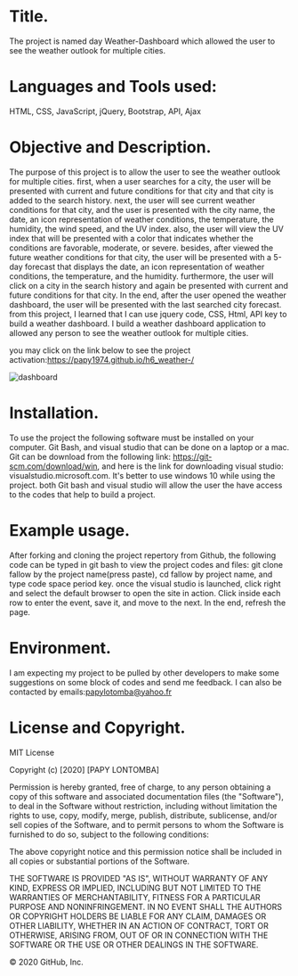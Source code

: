 # Title.

The project is named day Weather-Dashboard which allowed the user to see the weather outlook for multiple cities.

# Languages and Tools used:

HTML, CSS, JavaScript, jQuery, Bootstrap, API, Ajax


# Objective and Description. 



The purpose of this project is to allow the user to see the weather outlook for multiple cities. first, when a user searches for a city,
the user will be presented with current and future conditions for that city and that city is added to the search history. next, the user will see current weather conditions for that city, and the user is presented with the city name, the date, an icon representation of weather conditions, the temperature, the humidity, the wind speed, and the UV index. also, the user will view the UV index that will be presented with a color that indicates whether the conditions are favorable, moderate, or severe. besides, after viewed the future weather conditions for that city, the user will be presented with a 5-day forecast that displays the date, an icon representation of weather conditions, the temperature, and the humidity. furthermore, the user will click on a city in the search history and again be presented with current and future conditions for that city. In the end, after the user opened the weather dashboard, the user will be presented with the last searched city forecast. from this project, I learned that I can use jquery code, CSS, Html, API key to build a weather dashboard. I build a weather dashboard application to allowed any person to see the weather outlook for multiple cities. 

you may click on the link below to see the project activation:https://papy1974.github.io/h6_weather-/

![dashboard](https://user-images.githubusercontent.com/58053159/84220835-ce8c9e00-aaa1-11ea-95cf-b4922d0cb356.png)

# Installation.

To use the project the following software must be installed on your computer. Git Bash, and visual studio that can be done on a laptop or a mac. Git can be download from the following link: https://git-scm.com/download/win, and here is the link for downloading visual studio: visualstudio.microsoft.com. It's better to use windows 10 while using the project. both Git bash and visual studio will allow the user the have access to the codes that help to build a project.

# Example usage.

After forking and cloning the project repertory from Github, the following code can be typed in git bash to view the project codes and files: git clone fallow by the project name(press paste), cd fallow by project name, and type code space period key. once the visual studio is launched, click right and select the default browser to open the site in action. Click inside each row to enter the event, save it, and move to the next. In the end, refresh the page.

# Environment.

I am expecting my project to be pulled by other developers to make some suggestions on some block of codes and send me feedback. I can also be contacted by emails:papylotomba@yahoo.fr

# License and Copyright.

MIT License

Copyright (c) [2020] [PAPY LONTOMBA]

Permission is hereby granted, free of charge, to any person obtaining a copy of this software and associated documentation files (the "Software"), to deal in the Software without restriction, including without limitation the rights to use, copy, modify, merge, publish, distribute, sublicense, and/or sell copies of the Software, and to permit persons to whom the Software is furnished to do so, subject to the following conditions:

The above copyright notice and this permission notice shall be included in all copies or substantial portions of the Software.

THE SOFTWARE IS PROVIDED "AS IS", WITHOUT WARRANTY OF ANY KIND, EXPRESS OR IMPLIED, INCLUDING BUT NOT LIMITED TO THE WARRANTIES OF MERCHANTABILITY, FITNESS FOR A PARTICULAR PURPOSE AND NONINFRINGEMENT. IN NO EVENT SHALL THE AUTHORS OR COPYRIGHT HOLDERS BE LIABLE FOR ANY CLAIM, DAMAGES OR OTHER LIABILITY, WHETHER IN AN ACTION OF CONTRACT, TORT OR OTHERWISE, ARISING FROM, OUT OF OR IN CONNECTION WITH THE SOFTWARE OR THE USE OR OTHER DEALINGS IN THE SOFTWARE.

© 2020 GitHub, Inc.
